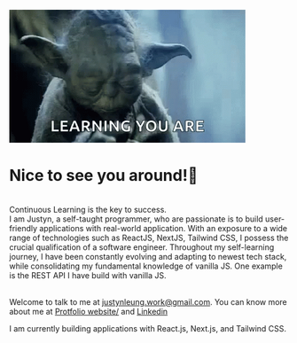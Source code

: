 ![](https://github.com/justynleung/justynleung/blob/main/asset/yoda-star-wars.gif)
<h1>Nice to see you around!👋</h1>  <br>
Continuous Learning is the key to success.<br>
I am Justyn, a self-taught programmer, who are passionate is to build user-friendly applications with real-world application. With an exposure to a wide range of technologies such as ReactJS, NextJS, Tailwind CSS, I possess the crucial qualification of a software engineer. Throughout my self-learning journey, I have been constantly evolving and adapting to newest tech stack, while consolidating my fundamental knowledge of vanilla JS. One example is the REST API I have build with vanilla JS.<br><br>

Welcome to talk to me at justynleung.work@gmail.com. You can know more about me at <a href='https://justynleung.github.io/'>Protfolio website/</a> and <a href='www.linkedin.com/in/leungchoshing'>Linkedin</a>

I am currently building applications with React.js, Next.js, and Tailwind CSS.

<!--
**justynleung/justynleung** is a ✨ _special_ ✨ repository because its `README.md` (this file) appears on your GitHub profile.

Here are some ideas to get you started:

- 🔭 I’m currently working on ...
- 🌱 I’m currently learning ...
- 👯 I’m looking to collaborate on ...
- 🤔 I’m looking for help with ...
- 💬 Ask me about ...
- 📫 How to reach me: ...
- 😄 Pronouns: ...
- ⚡ Fun fact: ...
-->
